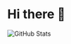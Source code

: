 # Hi there 👋

![GitHub Stats](https://github-readme-stats.vercel.app/api?username=yoshimoto8&show_icons=true&theme=transparent)